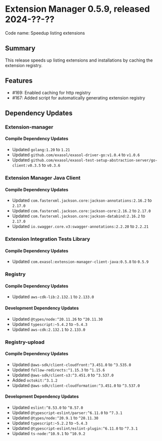 # Extension Manager 0.5.9, released 2024-??-??

Code name: Speedup listing extensions

## Summary

This release speeds up listing extensions and installations by caching the extension registry.

## Features

* #169: Enabled caching for http registry
* #167: Added script for automatically generating extension registry

## Dependency Updates

### Extension-manager

#### Compile Dependency Updates

* Updated `golang:1.20` to `1.21`
* Updated `github.com/exasol/exasol-driver-go:v1.0.4` to `v1.0.6`
* Updated `github.com/exasol/exasol-test-setup-abstraction-server/go-client:v0.3.5` to `v0.3.6`

### Extension Manager Java Client

#### Compile Dependency Updates

* Updated `com.fasterxml.jackson.core:jackson-annotations:2.16.2` to `2.17.0`
* Updated `com.fasterxml.jackson.core:jackson-core:2.16.2` to `2.17.0`
* Updated `com.fasterxml.jackson.core:jackson-databind:2.16.2` to `2.17.0`
* Updated `io.swagger.core.v3:swagger-annotations:2.2.20` to `2.2.21`

### Extension Integration Tests Library

#### Compile Dependency Updates

* Updated `com.exasol:extension-manager-client-java:0.5.8` to `0.5.9`

### Registry

#### Compile Dependency Updates

* Updated `aws-cdk-lib:2.132.1` to `2.133.0`

#### Development Dependency Updates

* Updated `@types/node:^20.11.26` to `^20.11.30`
* Updated `typescript:~5.4.2` to `~5.4.3`
* Updated `aws-cdk:2.132.1` to `2.133.0`

### Registry-upload

#### Compile Dependency Updates

* Updated `@aws-sdk/client-cloudfront:^3.451.0` to `^3.535.0`
* Updated `follow-redirects:^1.15.3` to `^1.15.6`
* Updated `@aws-sdk/client-s3:^3.451.0` to `^3.537.0`
* Added `octokit:^3.1.2`
* Updated `@aws-sdk/client-cloudformation:^3.451.0` to `^3.537.0`

#### Development Dependency Updates

* Updated `eslint:^8.53.0` to `^8.57.0`
* Updated `@typescript-eslint/parser:^6.11.0` to `^7.3.1`
* Updated `@types/node:^20.9.1` to `^20.11.30`
* Updated `typescript:~5.2.2` to `~5.4.3`
* Updated `@typescript-eslint/eslint-plugin:^6.11.0` to `^7.3.1`
* Updated `ts-node:^10.9.1` to `^10.9.2`
